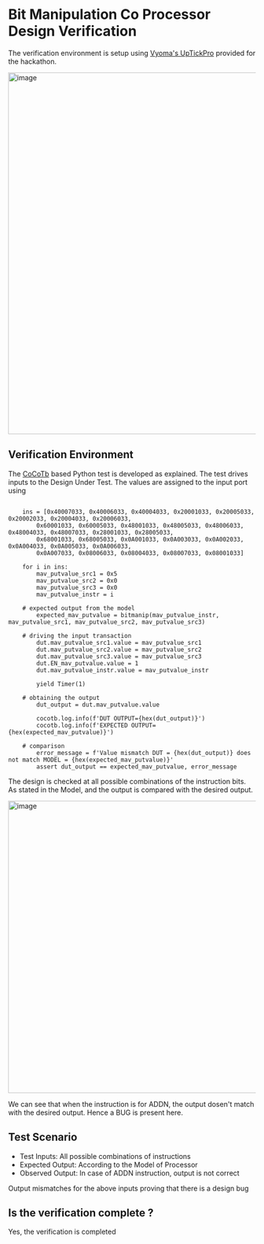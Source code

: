# Bit Manipulation Co Processor Design Verification

The verification environment is setup using [Vyoma's UpTickPro](https://vyomasystems.com) provided for the hackathon.

<img width="735" alt="image" src="https://user-images.githubusercontent.com/83169108/180520436-6741d501-6f8c-4fd8-961e-7fac0aeaeb7f.png">

## Verification Environment

The [CoCoTb](https://www.cocotb.org/) based Python test is developed as explained. The test drives inputs to the Design Under Test.
The values are assigned to the input port using 

```

    ins = [0x40007033, 0x40006033, 0x40004033, 0x20001033, 0x20005033, 0x20002033, 0x20004033, 0x20006033, 
        0x60001033, 0x60005033, 0x48001033, 0x48005033, 0x48006033, 0x48004033, 0x48007033, 0x28001033, 0x28005033,
        0x68001033, 0x68005033, 0x0A001033, 0x0A003033, 0x0A002033, 0x0A004033, 0x0A005033, 0x0A006033, 
        0x0A007033, 0x08006033, 0x08004033, 0x08007033, 0x08001033]

    for i in ins:
        mav_putvalue_src1 = 0x5
        mav_putvalue_src2 = 0x0
        mav_putvalue_src3 = 0x0
        mav_putvalue_instr = i

    # expected output from the model
        expected_mav_putvalue = bitmanip(mav_putvalue_instr, mav_putvalue_src1, mav_putvalue_src2, mav_putvalue_src3)

    # driving the input transaction
        dut.mav_putvalue_src1.value = mav_putvalue_src1
        dut.mav_putvalue_src2.value = mav_putvalue_src2
        dut.mav_putvalue_src3.value = mav_putvalue_src3
        dut.EN_mav_putvalue.value = 1
        dut.mav_putvalue_instr.value = mav_putvalue_instr
  
        yield Timer(1) 

    # obtaining the output
        dut_output = dut.mav_putvalue.value

        cocotb.log.info(f'DUT OUTPUT={hex(dut_output)}')
        cocotb.log.info(f'EXPECTED OUTPUT={hex(expected_mav_putvalue)}')
    
    # comparison
        error_message = f'Value mismatch DUT = {hex(dut_output)} does not match MODEL = {hex(expected_mav_putvalue)}'
        assert dut_output == expected_mav_putvalue, error_message

```

The design is checked at all possible combinations of the instruction bits. As stated in the Model, and the output is compared with the desired output.

<img width="594" alt="image" src="https://user-images.githubusercontent.com/83169108/181638122-5a2d6adc-7042-43a4-a0b4-3bcc61890402.png">

We can see that when the instruction is for ADDN, the output dosen't match with the desired output. Hence a BUG is present here.

## Test Scenario

- Test Inputs: All possible combinations of instructions
- Expected Output: According to the Model of Processor
- Observed Output: In case of ADDN instruction, output is not correct

Output mismatches for the above inputs proving that there is a design bug

## Is the verification complete ?

Yes, the verification is completed

